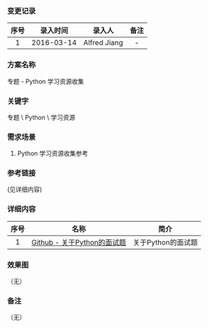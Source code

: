 ### 变更记录

| 序号 | 录入时间 | 录入人 | 备注 |
|:--------:|:--------:|:--------:|:--------:|
| 1 | 2016-03-14 | Alfred Jiang | - |

### 方案名称

专题 - Python 学习资源收集

### 关键字

专题 \ Python \ 学习资源

### 需求场景

1. Python 学习资源收集参考

### 参考链接
(见详细内容)

### 详细内容

| 序号 | 名称 | 简介 |
|:--------:|:--------:|:--------:|
| 1 | [Github - 关于Python的面试题](https://github.com/taizilongxu/interview_python) | 关于Python的面试题 |

### 效果图
（无）

### 备注
（无）
